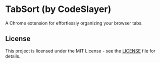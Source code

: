 # TabSort (by CodeSlayer)

A Chrome extension for effortlessly organizing your browser tabs.

## License

This project is licensed under the MIT License - see the [LICENSE](LICENSE) file for details.

